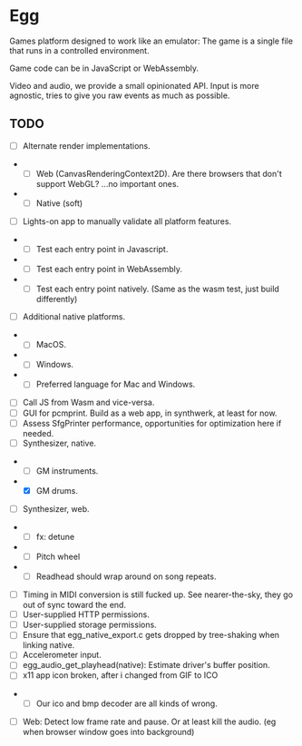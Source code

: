 # Egg

Games platform designed to work like an emulator: The game is a single file that runs in a controlled environment.

Game code can be in JavaScript or WebAssembly.

Video and audio, we provide a small opinionated API.
Input is more agnostic, tries to give you raw events as much as possible.

## TODO

- [ ] Alternate render implementations.
- - [ ] Web (CanvasRenderingContext2D). Are there browsers that don't support WebGL? ...no important ones.
- - [ ] Native (soft)
- [ ] Lights-on app to manually validate all platform features.
- - [ ] Test each entry point in Javascript.
- - [ ] Test each entry point in WebAssembly.
- - [ ] Test each entry point natively. (Same as the wasm test, just build differently)
- [ ] Additional native platforms.
- - [ ] MacOS.
- - [ ] Windows.
- - [ ] Preferred language for Mac and Windows.
- [ ] Call JS from Wasm and vice-versa.
- [ ] GUI for pcmprint. Build as a web app, in synthwerk, at least for now.
- [ ] Assess SfgPrinter performance, opportunities for optimization here if needed.
- [ ] Synthesizer, native.
- - [ ] GM instruments.
- - [x] GM drums.
- [ ] Synthesizer, web.
- - [ ] fx: detune
- - [ ] Pitch wheel
- - [ ] Readhead should wrap around on song repeats.
- [ ] Timing in MIDI conversion is still fucked up. See nearer-the-sky, they go out of sync toward the end.
- [ ] User-supplied HTTP permissions.
- [ ] User-supplied storage permissions.
- [ ] Ensure that egg_native_export.c gets dropped by tree-shaking when linking native.
- [ ] Accelerometer input.
- [ ] egg_audio_get_playhead(native): Estimate driver's buffer position.
- [ ] x11 app icon broken, after i changed from GIF to ICO
- - [ ] Our ico and bmp decoder are all kinds of wrong.
- [ ] Web: Detect low frame rate and pause. Or at least kill the audio. (eg when browser window goes into background)

